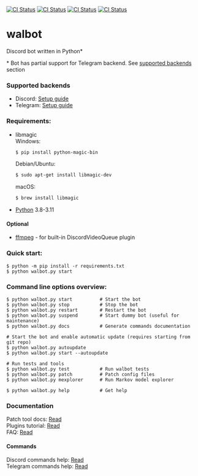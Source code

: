 [![CI Status](https://github.com/aobolensk/walbot/workflows/Lint/badge.svg)](https://github.com/aobolensk/walbot/actions/workflows/lint.yml)
[![CI Status](https://github.com/aobolensk/walbot/workflows/Test/badge.svg)](https://github.com/aobolensk/walbot/actions/workflows/test.yml)
[![CI Status](https://github.com/aobolensk/walbot/workflows/Nightly/badge.svg)](https://github.com/aobolensk/walbot/actions/workflows/nightly.yml)
[![CI Status](https://github.com/aobolensk/walbot/workflows/CodeQL/badge.svg)](https://github.com/aobolensk/walbot/actions/workflows/codeql-analysis.yml)

# walbot
Discord bot written in Python*

\* Bot has partial support for Telegram backend. See [supported backends](#supported-backends) section

### Supported backends

* Discord: [Setup guide](docs/SetupBackends.md#discord)
* Telegram: [Setup guide](docs/SetupBackends.md#telegram)

### Requirements:
- libmagic<br>
  Windows:
  ```sh
  $ pip install python-magic-bin
  ```
  Debian/Ubuntu:
  ```sh
  $ sudo apt-get install libmagic-dev
  ```
  macOS:
  ```sh
  $ brew install libmagic
  ```
- [Python](https://www.python.org/) 3.8-3.11

#### Optional
- [ffmpeg](https://www.ffmpeg.org/) - for built-in DiscordVideoQueue plugin

### Quick start:
```shell
$ python -m pip install -r requirements.txt
$ python walbot.py start
```

### Command line options overview:
```shell
$ python walbot.py start          # Start the bot
$ python walbot.py stop           # Stop the bot
$ python walbot.py restart        # Restart the bot
$ python walbot.py suspend        # Start dummy bot (useful for maintenance)
$ python walbot.py docs           # Generate commands documentation

# Start the bot and enable automatic update (requires starting from git repo)
$ python walbot.py autoupdate
$ python walbot.py start --autoupdate

# Run tests and tools
$ python walbot.py test           # Run walbot tests
$ python walbot.py patch          # Patch config files
$ python walbot.py mexplorer      # Run Markov model explorer

$ python walbot.py help           # Get help
```

### Documentation

Patch tool docs: [Read](docs/Patch.md)<br>
Plugins tutorial: [Read](docs/PluginsTutorial.md)<br>
FAQ: [Read](docs/FAQ.rst)<br>

#### Commands

Discord commands help: [Read](docs/DiscordCommands.md)<br>
Telegram commands help: [Read](docs/TelegramCommands.md)<br>
